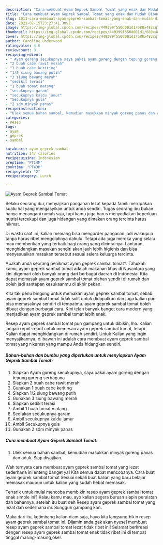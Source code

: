 ```yaml
---
description: "Cara membuat Ayam Geprek Sambal Tomat yang enak dan Mudah Dibuat"
title: "Cara membuat Ayam Geprek Sambal Tomat yang enak dan Mudah Dibuat"
slug: 1011-cara-membuat-ayam-geprek-sambal-tomat-yang-enak-dan-mudah-dibuat
date: 2021-02-15T23:27:41.309Z
image: https://img-global.cpcdn.com/recipes/449399f550d001d1/680x482cq70/ayam-geprek-sambal-tomat-foto-resep-utama.jpg
thumbnail: https://img-global.cpcdn.com/recipes/449399f550d001d1/680x482cq70/ayam-geprek-sambal-tomat-foto-resep-utama.jpg
cover: https://img-global.cpcdn.com/recipes/449399f550d001d1/680x482cq70/ayam-geprek-sambal-tomat-foto-resep-utama.jpg
author: Caroline Underwood
ratingvalue: 4.6
reviewcount: 9
recipeingredient:
- " Ayam goreng secukupnya saya pakai ayam goreng dengan tepung goreng serbaguna"
- "2 buah cabe rawit merah"
- "1 buah cabe keriting"
- "1/2 siung bawang putih"
- "3 siung bawang merah"
- "sedikit terasi"
- "1 buah tomat matang"
- "secukupnya garam"
- "secukupnya kaldu jamur"
- "Secukupnya gula"
- "2 sdm minyak panas"
recipeinstructions:
- "Ulek semua bahan sambal, kemudian masukkan minyak goreng panas dan aduk. Siap disajikan."
categories:
- Resep
tags:
- ayam
- geprek
- sambal

katakunci: ayam geprek sambal 
nutrition: 147 calories
recipecuisine: Indonesian
preptime: "PT14M"
cooktime: "PT43M"
recipeyield: "2"
recipecategory: Lunch

---
```



![Ayam Geprek Sambal Tomat](https://img-global.cpcdn.com/recipes/449399f550d001d1/680x482cq70/ayam-geprek-sambal-tomat-foto-resep-utama.jpg)

Selaku seorang ibu, menyajikan panganan lezat kepada famili merupakan suatu hal yang mengasyikan untuk anda sendiri. Tugas seorang ibu bukan hanya menangani rumah saja, tapi kamu juga harus menyediakan keperluan nutrisi tercukupi dan juga hidangan yang dimakan orang tercinta harus nikmat.

Di waktu  saat ini, kalian memang bisa mengorder panganan jadi walaupun tanpa harus ribet mengolahnya dahulu. Tetapi ada juga mereka yang selalu mau memberikan yang terbaik bagi orang yang dicintainya. Lantaran, menghidangkan masakan sendiri akan jauh lebih higienis dan bisa menyesuaikan masakan tersebut sesuai selera keluarga tercinta. 



Apakah anda seorang penikmat ayam geprek sambal tomat?. Tahukah kamu, ayam geprek sambal tomat adalah makanan khas di Nusantara yang kini digemari oleh banyak orang dari berbagai daerah di Indonesia. Kita dapat memasak ayam geprek sambal tomat olahan sendiri di rumah dan boleh jadi santapan kesukaanmu di akhir pekan.

Kita tak perlu bingung untuk memakan ayam geprek sambal tomat, sebab ayam geprek sambal tomat tidak sulit untuk didapatkan dan juga kalian pun bisa memasaknya sendiri di tempatmu. ayam geprek sambal tomat boleh dibuat dengan berbagai cara. Kini telah banyak banget cara modern yang menjadikan ayam geprek sambal tomat lebih enak.

Resep ayam geprek sambal tomat pun gampang untuk dibikin, lho. Kalian jangan repot-repot untuk memesan ayam geprek sambal tomat, tetapi Kalian dapat menghidangkan di rumah sendiri. Untuk Kalian yang ingin menyajikannya, di bawah ini adalah cara membuat ayam geprek sambal tomat yang nikamat yang mampu Anda hidangkan sendiri.

<!--inarticleads1-->

##### Bahan-bahan dan bumbu yang diperlukan untuk menyiapkan Ayam Geprek Sambal Tomat:

1. Siapkan  Ayam goreng secukupnya, saya pakai ayam goreng dengan tepung goreng serbaguna
1. Siapkan 2 buah cabe rawit merah
1. Gunakan 1 buah cabe keriting
1. Siapkan 1/2 siung bawang putih
1. Gunakan 3 siung bawang merah
1. Siapkan sedikit terasi
1. Ambil 1 buah tomat matang
1. Sediakan secukupnya garam
1. Ambil secukupnya kaldu jamur
1. Ambil Secukupnya gula
1. Gunakan 2 sdm minyak panas




<!--inarticleads2-->

##### Cara membuat Ayam Geprek Sambal Tomat:

1. Ulek semua bahan sambal, kemudian masukkan minyak goreng panas dan aduk. Siap disajikan.




Wah ternyata cara membuat ayam geprek sambal tomat yang lezat sederhana ini enteng banget ya! Kita semua dapat mencobanya. Cara buat ayam geprek sambal tomat Sesuai sekali buat kalian yang baru belajar memasak maupun untuk kalian yang sudah hebat memasak.

Tertarik untuk mulai mencoba membikin resep ayam geprek sambal tomat enak simple ini? Kalau kamu mau, ayo kalian segera buruan siapin peralatan dan bahannya, setelah itu buat deh Resep ayam geprek sambal tomat yang lezat dan sederhana ini. Sungguh gampang kan. 

Maka dari itu, ketimbang kalian diam saja, hayo kita langsung bikin resep ayam geprek sambal tomat ini. Dijamin anda gak akan nyesel membuat resep ayam geprek sambal tomat lezat tidak ribet ini! Selamat berkreasi dengan resep ayam geprek sambal tomat enak tidak ribet ini di tempat tinggal masing-masing,oke!.

